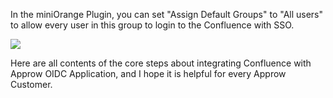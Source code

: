 <IntegrationDetailCard title="Setup User Groups">

In the miniOrange Plugin, you can set "Assign Default Groups" to "All users" to allow every user in this group to login to the Confluence with SSO.

![](~@imagesZhCn/integration/confluence/step6.png)

Here are all contents of the core steps about integrating Confluence with Approw OIDC Application, and I hope it is helpful for every Approw Customer.

</IntegrationDetailCard>
